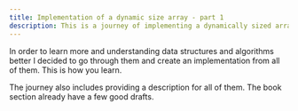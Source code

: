 ```yaml
---
title: Implementation of a dynamic size array - part 1
description: This is a journey of implementing a dynamically sized array
---
```


In order to learn more and understanding data structures and algorithms better I decided to go
through them and create an implementation from all of them.
This is how you learn.

The journey also includes providing a description for all of them.
The book section already have a few good drafts.
